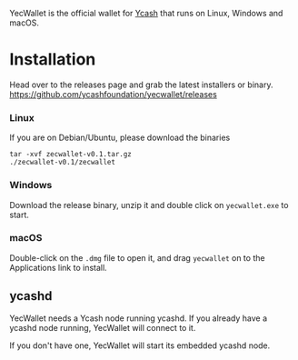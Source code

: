 YecWallet is the official wallet for [Ycash](https://www.ycash.xyz) that runs on Linux, Windows and macOS.

# Installation

Head over to the releases page and grab the latest installers or binary. https://github.com/ycashfoundation/yecwallet/releases

### Linux

If you are on Debian/Ubuntu, please download the binaries
```
tar -xvf zecwallet-v0.1.tar.gz
./zecwallet-v0.1/zecwallet
```

### Windows
Download the release binary, unzip it and double click on `yecwallet.exe` to start.

### macOS
Double-click on the `.dmg` file to open it, and drag `yecwallet` on to the Applications link to install.

## ycashd
YecWallet needs a Ycash node running ycashd. If you already have a ycashd node running, YecWallet will connect to it. 

If you don't have one, YecWallet will start its embedded ycashd node. 

